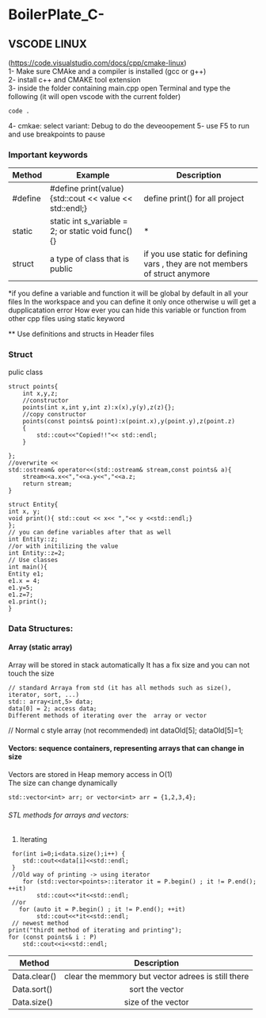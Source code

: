 # BoilerPlate_C-

## VSCODE LINUX  
(https://code.visualstudio.com/docs/cpp/cmake-linux)  
1- Make sure CMAke and a compiler is installed (gcc or g++)  
2- install c++ and CMAKE tool extension  
3- inside the folder containing main.cpp open Terminal and type the following (it will open vscode with the current folder)
```
code .
```
4- cmkae: select variant: Debug to do the deveoopement 
5- use F5 to run and use breakpoints to pause 

### Important keywords
| Method    | Example | Description  | 
| ------------- |-------------|-------------|
| #define | #define print(value){std::cout << value << std::endl;} | define print() for all project |
| static | static int s_variable = 2; or static void func(){}| * |
| struct | a type of class that is public | if you use static for defining vars , they are not members of struct anymore |


*if you define a variable and function it will be global by default in all your files
 In the workspace and you can define it only once otherwise u will get a dupplicatation error
 How ever you can hide this variable or function from other cpp files using static keyword

** Use definitions and structs in Header files

### Struct
pulic class
```
struct points{
    int x,y,z;
    //constructor
    points(int x,int y,int z):x(x),y(y),z(z){};
    //copy constructor
    points(const points& point):x(point.x),y(point.y),z(point.z)
    {
        std::cout<<"Copied!!"<< std::endl;
    }

};
//overwrite <<
std::ostream& operator<<(std::ostream& stream,const points& a){
    stream<<a.x<<","<<a.y<<","<<a.z;
    return stream;
}

struct Entity{
int x, y;
void print(){ std::cout << x<< ","<< y <<std::endl;}
};
// you can define variables after that as well
int Entity::z;
//or with initilizing the value
int Entity::z=2; 
// Use classes
int main(){
Entity e1;
e1.x = 4;
e1.y=5;
e1.z=7;
e1.print();
}
```

### Data Structures: 
#### Array (static array) 
Array will be stored in stack automatically
It has a fix size and you can not touch the size  
```
// standard Arraya from std (it has all methods such as size(), iterator, sort, ...)
std:: array<int,5> data;
data[0] = 2; access data;
Different methods of iterating over the  array or vector
```
// Normal c style array (not recommended)
int dataOld[5];
dataOld[5]=1;

#### Vectors: sequence containers, representing arrays that can change in size 
Vectors are stored in Heap memory
 access in O(1)   
 The size can change dynamically 
 ```
 std::vector<int> arr; or vector<int> arr = {1,2,3,4};
 ```
 
###### STL methods for arrays and vectors:
1. Iterating
```
 for(int i=0;i<data.size();i++) {
    std::cout<<data[i]<<std::endl;
 }
 //Old way of printing -> using iterator
    for (std::vector<points>::iterator it = P.begin() ; it != P.end(); ++it)
        std::cout<<*it<<std::endl;
 //or    
   for (auto it = P.begin() ; it != P.end(); ++it)
        std::cout<<*it<<std::endl;
 // newest method
print("thirdt method of iterating and printing");
for (const points& i : P)
    std::cout<<i<<std::endl;
```
| Method      | Description         |
| ------------- |:-------------:|
| Data.clear() | clear the memmory but vector adrees is still there |
| Data.sort() | sort the vector |
| Data.size() | size of the vector |


